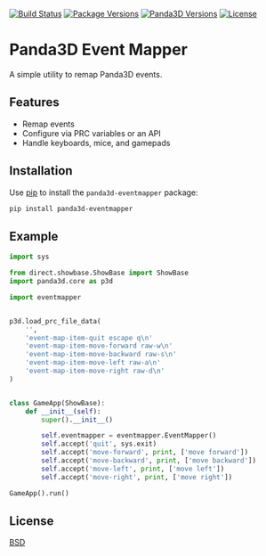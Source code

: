 [![Build Status](https://travis-ci.org/Moguri/panda3d-eventmapper.svg?branch=master)](https://travis-ci.org/Moguri/panda3d-eventmapper)
[![Package Versions](https://img.shields.io/pypi/pyversions/panda3d-eventmapper.svg)](https://pypi.org/project/panda3d-eventmapper/)
[![Panda3D Versions](https://img.shields.io/badge/panda3d-1.9%2C%201.10-blue.svg)](https://www.panda3d.org/)
[![License](https://img.shields.io/github/license/Moguri/panda3d-eventmapper.svg)](https://choosealicense.com/licenses/bsd-3-clause/)

# Panda3D Event Mapper
A simple utility to remap Panda3D events.

## Features

* Remap events
* Configure via PRC variables or an API
* Handle keyboards, mice, and gamepads

## Installation

Use [pip](https://pypi.org/project/pip/) to install the `panda3d-eventmapper` package:

```bash
pip install panda3d-eventmapper
```

## Example

```python
import sys

from direct.showbase.ShowBase import ShowBase
import panda3d.core as p3d

import eventmapper


p3d.load_prc_file_data(
    '',
    'event-map-item-quit escape q\n'
    'event-map-item-move-forward raw-w\n'
    'event-map-item-move-backward raw-s\n'
    'event-map-item-move-left raw-a\n'
    'event-map-item-move-right raw-d\n'
)


class GameApp(ShowBase):
    def __init__(self):
        super().__init__()

        self.eventmapper = eventmapper.EventMapper()
        self.accept('quit', sys.exit)
        self.accept('move-forward', print, ['move forward'])
        self.accept('move-backward', print, ['move backward'])
        self.accept('move-left', print, ['move left'])
        self.accept('move-right', print, ['move right'])

GameApp().run()
```

## License

[BSD](https://choosealicense.com/licenses/bsd-3-clause/)

